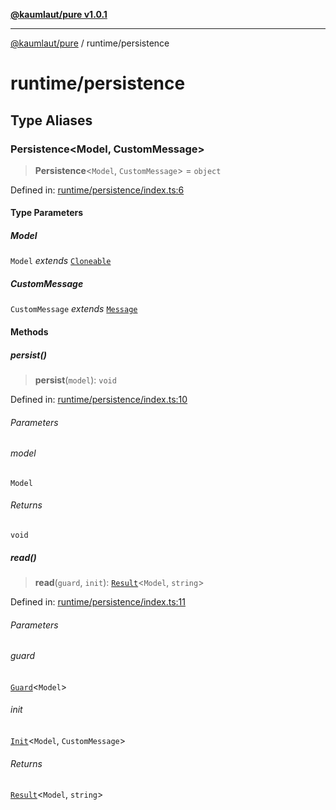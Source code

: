 [**@kaumlaut/pure v1.0.1**](../README.md)

***

[@kaumlaut/pure](../README.md) / runtime/persistence

# runtime/persistence

## Type Aliases

### Persistence\<Model, CustomMessage\>

> **Persistence**\<`Model`, `CustomMessage`\> = `object`

Defined in: [runtime/persistence/index.ts:6](https://github.com/maxkaemmerer/pure/blob/a9d35cde0f6afffc8f713217b8ba652e52e4f632/src/runtime/persistence/index.ts#L6)

#### Type Parameters

##### Model

`Model` *extends* [`Cloneable`](../clone.md#cloneable)

##### CustomMessage

`CustomMessage` *extends* [`Message`](../runtime.md#message)

#### Methods

##### persist()

> **persist**(`model`): `void`

Defined in: [runtime/persistence/index.ts:10](https://github.com/maxkaemmerer/pure/blob/a9d35cde0f6afffc8f713217b8ba652e52e4f632/src/runtime/persistence/index.ts#L10)

###### Parameters

###### model

`Model`

###### Returns

`void`

##### read()

> **read**(`guard`, `init`): [`Result`](../result.md#result)\<`Model`, `string`\>

Defined in: [runtime/persistence/index.ts:11](https://github.com/maxkaemmerer/pure/blob/a9d35cde0f6afffc8f713217b8ba652e52e4f632/src/runtime/persistence/index.ts#L11)

###### Parameters

###### guard

[`Guard`](../guard.md#guard)\<`Model`\>

###### init

[`Init`](../runtime.md#init)\<`Model`, `CustomMessage`\>

###### Returns

[`Result`](../result.md#result)\<`Model`, `string`\>
